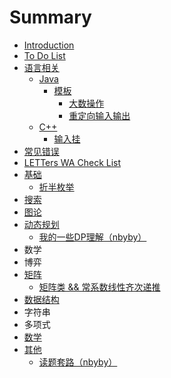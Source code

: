 # Summary

* [Introduction](README.md)
* [To Do List](chapter1.md)
* [语言相关](yu-yan-xiang-guan.md)
  * [Java](yu-yan-xiang-guan/java.md)
    * [模板](yu-yan-xiang-guan/java/mo-ban.md)
      * [大数操作](yu-yan-xiang-guan/java/mo-ban/da-shu-cao-zuo.md)
      * [重定向输入输出](yu-yan-xiang-guan/java/mo-ban/zhong-ding-xiang-shu-ru-shu-chu.md)
  * [C++](yu-yan-xiang-guan/c++.md)
    * [输入挂](yu-yan-xiang-guan/c++/shu-ru-gua.md)
* [常见错误](chang-jian-ji-chu-cuo-wu-andand-letters-wa-check-list.md)
* [LETTers WA Check List](chang-jian-ji-chu-cuo-wu-andand-letters-wa-check-list/letters-wa-check-list.md)
* [基础](ji-chu.md)
  * [折半枚举](ji-chu/zhe-ban-mei-ju.md)
* [搜索](sou-suo.md)
* [图论](tu-lun.md)
* [动态规划](dong-tai-gui-hua.md)
  * [我的一些DP理解（nbyby）](dong-tai-gui-hua/wo-de-yi-xie-dp-li-jie.md)
* 数学
* 博弈
* [矩阵](ju-zhen.md)
  * [矩阵类 && 常系数线性齐次递推](ju-zhen/ju-zhen-lei-andand-chang-xi-shu-xian-xing-qi-ci-di-tui.md)
* [数据结构](shu-ju-jie-gou.md)
* 字符串
* 多项式
* [数学](shu-xue.md)
* [其他](qi-ta.md)
  * [读题套路（nbyby）](qi-ta/du-ti-tao-lu-ff08-nbyby.md)

